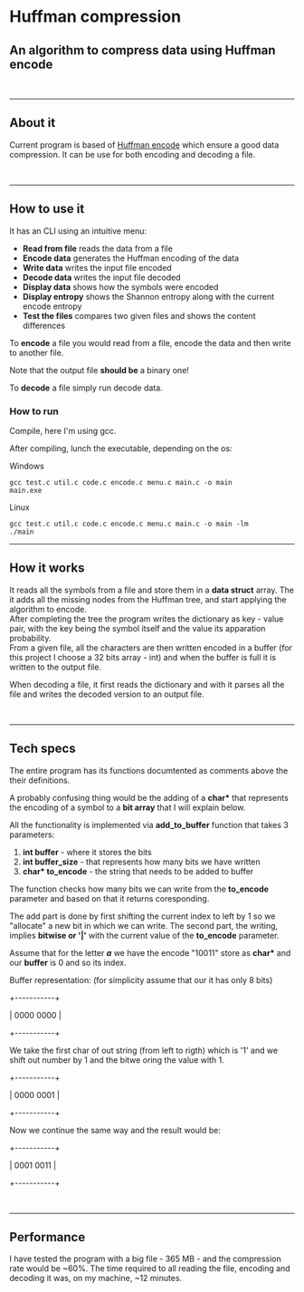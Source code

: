 <h1>Huffman compression</h1>
<h2>An algorithm to compress data using Huffman encode</h2>
<!-- <img src='https://user-images.githubusercontent.com/65015373/222278005-6ba91817-ec2c-4732-b96d-17492acae392.png'> -->
<br>
<hr>
<h2>About it</h2>

<p>Current program is based of <a href='https://github.com/w-i-l/huffman-coding'>Huffman encode</a> which ensure a good data compression. It can be use for both encoding and decoding a file.</p>

<br>
<hr>
<h2>How to use it</h2>

<p>It has an CLI using an intuitive menu:</p>
<ul>
    <li><b>Read from file</b> reads the data from a file</li>
    <li><b>Encode data</b> generates the Huffman encoding of the data</li>
    <li><b>Write data</b> writes the input file encoded</li>
    <li><b>Decode data</b> writes the input file decoded</li>
    <li><b>Display data</b> shows how the symbols were encoded</li>
    <li><b>Display entropy</b> shows the Shannon entropy along with the current encode entropy</li>
    <li><b>Test the files</b> compares two given files and shows the content differences</li>
</ul>

<p>To <b>encode</b> a file you would read from a file, encode the data and then write to another file.</p>
<p>Note that the output file <b>should be</b> a binary one!</p>


<p>To <b>decode</b> a file simply run decode data.</p>


<h3>How to run</h3>
<p>Compile, here I'm using gcc.</p>

<p>After compiling, lunch the executable, depending on the os:</p>

<p>Windows</p>
<code bash>gcc test.c util.c code.c encode.c menu.c main.c -o main</code>
<br>
<code bash>main.exe</code>

<br>
<p>Linux</p>
<code bash>gcc test.c util.c code.c encode.c menu.c main.c -o main -lm</code>
<br>
<code bash>./main</code>


<br>
<hr>
<h2>How it works</h2>

<p>It reads all the symbols from a file and store them in a <b>data struct</b> array. The it adds all the missing nodes from the Huffman tree, and start applying the algorithm to encode.<br>
After completing the tree the program writes the dictionary as key - value pair, with the key being the symbol itself and the value its apparation probability.<br>
From a given file, all the characters are then written encoded in a buffer (for this project I choose a 32 bits array - int) and when the buffer is full it is written to the output file.</p>

<p>When decoding a file, it first reads the dictionary and with it parses all the file and writes the decoded version to an output file.</p>


<br>
<hr>
<h2>Tech specs</h2>

<p>The entire program has its functions documtented as comments above the their definitions.</p>
<p>A probably confusing thing would be the adding of a <b>char*</b> that represents the encoding of a symbol to a <b>bit array</b> that I will explain below.</p>

<p>All the functionality is implemented via <b>add_to_buffer</b> function that takes 3 parameters: </p>
<ol>
    <li><b>int buffer</b> - where it stores the bits</li>
    <li><b>int buffer_size</b> - that represents how many bits we have written
    <li><b>char* to_encode</b> - the string that needs to be added to buffer</li>
</ol>

<p>The function checks how many bits we can write from the <b>to_encode</b> parameter and based on that it returns coresponding.</p>
<p>The add part is done by first shifting the current index to left by 1 so we "allocate" a new bit in which we can write. The second part, the writing, implies <b>bitwise or '|'</b> with the current value of the <b>to_encode</b> parameter.</p>

<p>Assume that for the letter <b><i>a</i></b> we have the encode "10011" store as <b>char*</b> and our <b>buffer</b> is 0 and so its index.</p>

<p>Buffer representation: (for simplicity assume that our it has only 8 bits)<br></p>
<p>+-----------+</p>
<p>| 0000 0000 |</p>
<p>+-----------+</p>

<p>We take the first char of out string (from left to rigth) which is '1' and we shift out number by 1 and the bitwe oring the value with 1.</p>

<p>+-----------+</p>
<p>| 0000 0001 |</p>
<p>+-----------+</p>

<p>Now we continue the same way and the result would be: </p>

<p>+-----------+</p>
<p>| 0001 0011 |</p>
<p>+-----------+</p>

<br>
<hr>
<h2>Performance</h2>
<p>I have tested the program with a big file  - 365 MB - and the compression rate would be ~60%. The time required to all reading the file, encoding and decoding it was, on my machine, ~12 minutes.</p>
